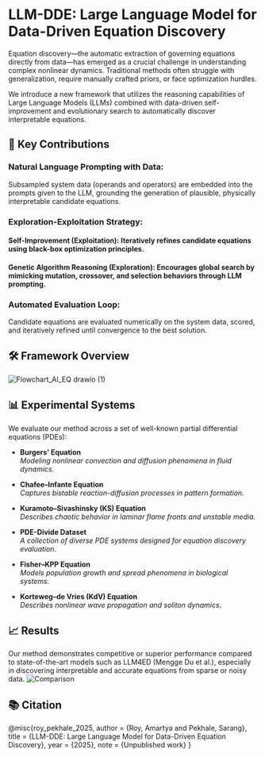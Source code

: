 # LLM-DDE: Large Language Model for Data-Driven Equation Discovery
Equation discovery—the automatic extraction of governing equations directly from data—has emerged as a crucial challenge in understanding complex nonlinear dynamics. Traditional methods often struggle with generalization, require manually crafted priors, or face optimization hurdles.

We introduce a new framework that utilizes the reasoning capabilities of Large Language Models (LLMs) combined with data-driven self-improvement and evolutionary search to automatically discover interpretable equations.

## 🚀 Key Contributions

### Natural Language Prompting with Data:
Subsampled system data (operands and operators) are embedded into the prompts given to the LLM, grounding the generation of plausible, physically interpretable candidate equations.

### Exploration-Exploitation Strategy:

#### Self-Improvement (Exploitation): Iteratively refines candidate equations using black-box optimization principles.

#### Genetic Algorithm Reasoning (Exploration): Encourages global search by mimicking mutation, crossover, and selection behaviors through LLM prompting.

### Automated Evaluation Loop:
Candidate equations are evaluated numerically on the system data, scored, and iteratively refined until convergence to the best solution.

## 🛠️ Framework Overview
![Flowchart_AI_EQ drawio (1)](https://github.com/user-attachments/assets/b861ad9c-1371-4b29-854c-c2b26da6ec14)

## 📊 Experimental Systems

We evaluate our method across a set of well-known partial differential equations (PDEs):

- **Burgers' Equation**  
  *Modeling nonlinear convection and diffusion phenomena in fluid dynamics.*

- **Chafee–Infante Equation**  
  *Captures bistable reaction-diffusion processes in pattern formation.*

- **Kuramoto–Sivashinsky (KS) Equation**  
  *Describes chaotic behavior in laminar flame fronts and unstable media.*

- **PDE-Divide Dataset**  
  *A collection of diverse PDE systems designed for equation discovery evaluation.*

- **Fisher–KPP Equation**  
  *Models population growth and spread phenomena in biological systems.*

- **Korteweg–de Vries (KdV) Equation**  
  *Describes nonlinear wave propagation and soliton dynamics.*

## 📈 Results
Our method demonstrates competitive or superior performance compared to state-of-the-art models such as LLM4ED (Mengge Du et al.), especially in discovering interpretable and accurate equations from sparse or noisy data.
![Comparison](https://github.com/user-attachments/assets/5053f614-0ce1-44f0-9f44-36c4cd8e09de)

## 📚 Citation

@misc{roy_pekhale_2025,
  author = {Roy, Amartya and Pekhale, Sarang},
  title = {LLM-DDE: Large Language Model for Data-Driven Equation Discovery},
  year = {2025},
  note = {Unpublished work}
}

